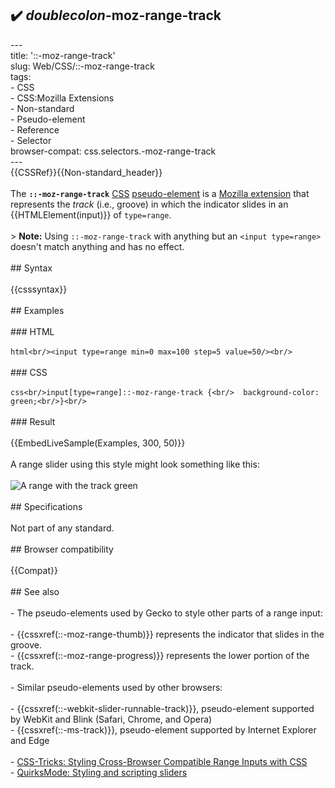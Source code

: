 ## ✔️ _doublecolon_-moz-range-track 
 ---<br/>title: '::-moz-range-track'<br/>slug: Web/CSS/::-moz-range-track<br/>tags:<br/>  - CSS<br/>  - CSS:Mozilla Extensions<br/>  - Non-standard<br/>  - Pseudo-element<br/>  - Reference<br/>  - Selector<br/>browser-compat: css.selectors.-moz-range-track<br/>---<br/>{{CSSRef}}{{Non-standard_header}}<br/><br/>The **`::-moz-range-track`** [CSS](/en-US/docs/Web/CSS) [pseudo-element](/en-US/docs/Web/CSS/Pseudo-elements) is a [Mozilla extension](/en-US/docs/Web/CSS/Mozilla_Extensions) that represents the _track_ (i.e., groove) in which the indicator slides in an {{HTMLElement(input)}} of `type=range`.<br/><br/>> **Note:** Using `::-moz-range-track` with anything but an `<input type=range>` doesn't match anything and has no effect.<br/><br/>## Syntax<br/><br/>{{csssyntax}}<br/><br/>## Examples<br/><br/>### HTML<br/><br/>```html<br/><input type=range min=0 max=100 step=5 value=50/><br/>```<br/><br/>### CSS<br/><br/>```css<br/>input[type=range]::-moz-range-track {<br/>  background-color: green;<br/>}<br/>```<br/><br/>### Result<br/><br/>{{EmbedLiveSample(Examples, 300, 50)}}<br/><br/>A range slider using this style might look something like this:<br/><br/>![A range with the track green](screen_shot_2015-12-04_at_10.14.34.png)<br/><br/>## Specifications<br/><br/>Not part of any standard.<br/><br/>## Browser compatibility<br/><br/>{{Compat}}<br/><br/>## See also<br/><br/>- The pseudo-elements used by Gecko to style other parts of a range input:<br/><br/>  - {{cssxref(::-moz-range-thumb)}} represents the indicator that slides in the groove.<br/>  - {{cssxref(::-moz-range-progress)}} represents the lower portion of the track.<br/><br/>- Similar pseudo-elements used by other browsers:<br/><br/>  - {{cssxref(::-webkit-slider-runnable-track)}}, pseudo-element supported by WebKit and Blink (Safari, Chrome, and Opera)<br/>  - {{cssxref(::-ms-track)}}, pseudo-element supported by Internet Explorer and Edge<br/><br/>- [CSS-Tricks: Styling Cross-Browser Compatible Range Inputs with CSS](https://css-tricks.com/styling-cross-browser-compatible-range-inputs-css/)<br/>- [QuirksMode: Styling and scripting sliders](https://www.quirksmode.org/blog/archives/2015/11/styling_and_scr.html)<br/>
